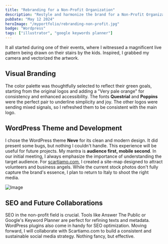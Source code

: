 ```yaml
---
title: "Rebranding for a Non-Profit Organization"
description: "Restyle and harmonize the brand for a Non-Profit Organization by building the website on WordPress to ensure independence for updates."
pubDate: "May 12 2024"
heroImage: "/myportfolio/rebranding-non-profit.jpg"
badge: "Wordpress"
tags: ["illustrator", "google keywords planner"]
---
```


It all started during one of their events, where I witnessed a magnificent live pattern being drawn on their stairs by the kids. Inspired, I grabbed my camera and vectorized the artwork. 

## Visual Branding

The color palette was thoughtfully selected to reflect their green goals, starting from the original logos and adding a "Very pale orange" for consistency and enhanced accessibility. The fonts **Questrial** and **Poppins** were the perfect pair to underline simplicity and joy. The other logos were sending mixed signals, so I refreshed them to be consistent with the main logo.

## WordPress Theme and Development

I chose the WordPress theme **Neve** for its clean and modern design. It did present some bugs, but nothing I couldn't handle. This experience will be useful for future projects. My mantra is **audience first, mobile second**. In our initial meeting, I always emphasize the importance of understanding the target audience. For [scartiamo.com](https://scartiamo.com/), I created a site-map designed to attract volunteers and business angels. While the current stock photos don't fully capture the brand's essence, I plan to return to Italy to shoot the right media.

![Image](/myportfolio/placeholder.jpg)

## SEO and Future Collaborations

SEO in the non-profit field is crucial. Tools like Answer The Public or Google's Keyword Planner are perfect for refining texts and metadata. WordPress plugins also come in handy for SEO optimization. Moving forward, I will collaborate with Scartiamo.com to build a consistent and sustainable social media strategy. Nothing fancy, but effective.
